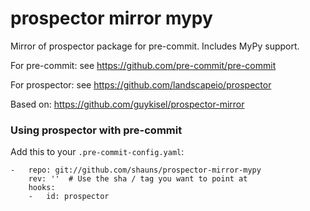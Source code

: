 prospector mirror mypy
=============

Mirror of prospector package for pre-commit. Includes MyPy support.

For pre-commit: see https://github.com/pre-commit/pre-commit

For prospector: see https://github.com/landscapeio/prospector

Based on: https://github.com/guykisel/prospector-mirror


### Using prospector with pre-commit

Add this to your `.pre-commit-config.yaml`:

    -   repo: git://github.com/shauns/prospector-mirror-mypy
        rev: ''  # Use the sha / tag you want to point at
        hooks:
        -   id: prospector
